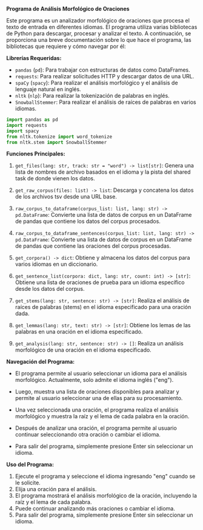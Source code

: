 **Programa de Análisis Morfológico de Oraciones**

Este programa es un analizador morfológico de oraciones que procesa el texto de entrada en diferentes idiomas. El programa utiliza varias bibliotecas de Python para descargar, procesar y analizar el texto. A continuación, se proporciona una breve documentación sobre lo que hace el programa, las bibliotecas que requiere y cómo navegar por él:

**Librerías Requeridas:**
- `pandas` (`pd`): Para trabajar con estructuras de datos como DataFrames.
- `requests`: Para realizar solicitudes HTTP y descargar datos de una URL.
- `spaCy` (`spacy`): Para realizar el análisis morfológico y el análisis de lenguaje natural en inglés.
- `nltk` (`nlp`): Para realizar la tokenización de palabras en inglés.
- `SnowballStemmer`: Para realizar el análisis de raíces de palabras en varios idiomas.

```python
import pandas as pd
import requests
import spacy
from nltk.tokenize import word_tokenize
from nltk.stem import SnowballStemmer
```

**Funciones Principales:**
1. `get_files(lang: str, track: str = "word") -> list[str]`: Genera una lista de nombres de archivo basados en el idioma y la pista del shared task de donde vienen los datos.

2. `get_raw_corpus(files: list) -> list`: Descarga y concatena los datos de los archivos tsv desde una URL base.

3. `raw_corpus_to_dataframe(corpus_list: list, lang: str) -> pd.DataFrame`: Convierte una lista de datos de corpus en un DataFrame de pandas que contiene los datos del corpus procesados.

4. `raw_corpus_to_dataframe_sentences(corpus_list: list, lang: str) -> pd.DataFrame`: Convierte una lista de datos de corpus en un DataFrame de pandas que contiene las oraciones del corpus procesadas.

5. `get_corpora() -> dict`: Obtiene y almacena los datos del corpus para varios idiomas en un diccionario.

6. `get_sentence_list(corpora: dict, lang: str, count: int) -> [str]`: Obtiene una lista de oraciones de prueba para un idioma específico desde los datos del corpus.

7. `get_stems(lang: str, sentence: str) -> [str]`: Realiza el análisis de raíces de palabras (stems) en el idioma especificado para una oración dada.

8. `get_lemmas(lang: str, text: str) -> [str]`: Obtiene los lemas de las palabras en una oración en el idioma especificado.

9. `get_analysis(lang: str, sentence: str) -> []`: Realiza un análisis morfológico de una oración en el idioma especificado.

**Navegación del Programa:**

- El programa permite al usuario seleccionar un idioma para el análisis morfológico. Actualmente, solo admite el idioma inglés ("eng").

- Luego, muestra una lista de oraciones disponibles para analizar y permite al usuario seleccionar una de ellas para su procesamiento.

- Una vez seleccionada una oración, el programa realiza el análisis morfológico y muestra la raíz y el lema de cada palabra en la oración.

- Después de analizar una oración, el programa permite al usuario continuar seleccionando otra oración o cambiar el idioma.

- Para salir del programa, simplemente presione Enter sin seleccionar un idioma.

**Uso del Programa:**

1. Ejecute el programa y seleccione el idioma ingresando "eng" cuando se le solicite.
2. Elija una oración para el análisis.
3. El programa mostrará el análisis morfológico de la oración, incluyendo la raíz y el lema de cada palabra.
4. Puede continuar analizando más oraciones o cambiar el idioma.
5. Para salir del programa, simplemente presione Enter sin seleccionar un idioma.


